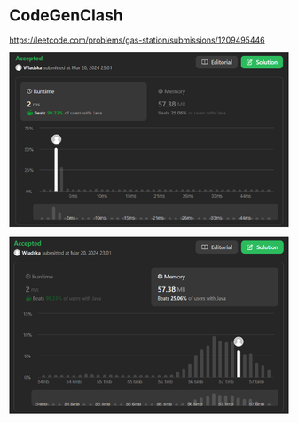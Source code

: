 # CodeGenClash

https://leetcode.com/problems/gas-station/submissions/1209495446

![runtime](./images/leetcodesummary/runtime.png)

![memory](./images/leetcodesummary/memory.png)